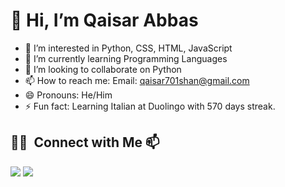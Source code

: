 # 👋 Hi, I’m Qaisar Abbas
- 👀 I’m interested in Python, CSS, HTML, JavaScript
- 🌱 I’m currently learning Programming Languages
- 💞️ I’m looking to collaborate on Python
- 📫 How to reach me: Email: qaisar701shan@gmail.com
- 😄 Pronouns: He/Him
- ⚡ Fun fact: Learning Italian at Duolingo with 570 days streak.
## 🤝🏻 &nbsp;Connect with Me 📫

<p align="left">
<a href="https://linkedin.com/in/QaisarAbbas-2024"><img src="https://img.shields.io/badge/-Qaisar%20Abbas-0077B5?style=flat&logo=Linkedin&logoColor=white"/></a>
<a href="mailto:qaisar701shan@gmail.com"><img src="https://img.shields.io/badge/-qaisar701shan@gmail.com-D14836?style=flat&logo=Gmail&logoColor=white"/></a>

<!---
QaisarAbbas2024/QaisarAbbas2024 is a ✨ special ✨ repository because its `README.md` (this file) appears on your GitHub profile.
You can click the Preview link to take a look at your changes.
--->
